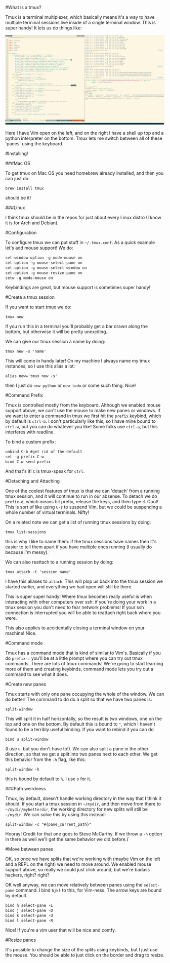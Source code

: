 #What is a tmux?

Tmux is a terminal multiplexer, which basically means it's a way to have
multiple terminal sessions live inside of a single terminal window. This is
super handy! It lets us do things like:

![](example.png)

Here I have Vim open on the left, and on the right I have a shell up top
and a python interpreter on the bottom. Tmux lets me switch between all of
these 'panes' using the keyboard.

#Installing!

###Mac OS

To get tmux on Mac OS you need homebrew already installed, and then you
can just do:

    brew install tmux

should be it!

###Linux

I think tmux should be in the repos for just about every Linux distro (I
know it is for Arch and Debian).

#Configuration

To configure tmux we can put stuff in `~/.tmux.conf`. As a quick example
let's add mouse support! We do:

    set-window-option -g mode-mouse on
    set-option -g mouse-select-pane on
    set-option -g mouse-select-window on
    set-option -g mouse-resize-pane on
    setw -g mode-mouse on

Keybindings are great, but mouse support is sometimes super handy!

#Create a tmux session

If you want to start tmux we do:

    tmux new

If you run this in a terminal you'll probably get a bar drawn along the
bottom, but otherwise it will be pretty unexciting.

We can give our tmux session a name by doing:

    tmux new -s 'name'

This will come in handy later! On my machine I always name my tmux
instances, so I use this alias a lot:

    alias new='tmux new -s'

then I just do `new python` or `new todo` or some such thing. Nice!

#Command Prefix

Tmux is controlled mostly from the keyboard. Although we enabled mouse
support above, we can't use the mouse to make new panes or windows. If we
want to enter a command in tmux we first hit the `prefix` keybind, which
by default is `ctrl-b`. I don't particularly like this, so I have mine
bound to `ctrl-w`, but you can do whatever you like! Some folks use
`ctrl-a`, but this interferes with readline.

To bind a custom prefix:

    unbind C-b #get rid of the default
    set -g prefix C-w
    bind C-w send-prefix

And that's it! `C` is tmux-speak for `ctrl`.

#Detaching and Attaching

One of the coolest features of tmux is that we can 'detach' from a running
tmux session, and it will continue to run in our absense. To detach we do
`prefix-d`, which means hit prefix, release the keys, and then type
`d`. Cool! This is sort of like using `C-z` to suspend Vim, but we
could be suspending a whole number of virtual terminals. Nifty!

On a related note we can get a list of running tmux sessions by doing:

    tmux list-sessions

this is why I like to name them: if the tmux sessions have names then it's
easier to tell them apart if you have multiple ones running (I usually do
because I'm messy).

We can also reattach to a running session by doing:

    tmux attach -t 'session name'

I have this aliases to `attach`. This will plop us back into the tmux
session we started earlier, and everything we had open will still be
there.

This is super super handy! Where tmux becomes really useful is when
interacting with other computers over ssh: if you're doing your work in
a tmux session you don't need to fear network problems! If your ssh
connection is interrupted you will be able to reattach right back where
you were.

This also applies to accidentally closing a terminal window on your
machine! Nice.

#Command mode

Tmux has a command mode that is kind of similar to Vim's. Basically if you
do `prefix-:` you'll be at a little prompt where you can try out tmux
commands. There are lots of tmux commands! We're going to start learning
more of them and creating keybinds, command mode lets you try out
a command to see what it does.

#Create new panes

Tmux starts with only one pane occupying the whole of the window. We can do
better! The command to do do a split so that we have two panes is:

    split-window

This will split it in half horizontally, so the result is two windows, one on
the top and one on the bottom. By default this is bound to `"`, which I haven't
found to be a terribly useful binding. If you want to rebind it you can do

    bind u split-window

(I use `u`, but you don't have to!). We can also split a pane in the other
direction, so that we get a split into two panes next to each other. We get
this behavior from the `-h` flag, like this:

    split-window -h

this is bound by default to `%`. I use `o` for it.

###Path weirdness

Tmux, by default, doesn't handle working directory in the way that I think it
should. If you start a tmux session in `~/mydir`, and then move from there to
`~/mydir/mybetterdir`, the working directory for new splits will still be
`~/mydir`. We can solve this by using this instead:

    split-window -c "#{pane_current_path}"

Hooray! Credit for that one goes to Steve McCarthy. If we throw a `-h` option
in there as well we'll get the same behavior we did before.)`

#Move between panes

OK, so once we have splits that we're working with (maybe Vim on the left
and a REPL on the right) we need to move around. We enabled mouse support
above, so really we could just click around, but we're badass hackers,
right? right?

OK well anyway, we can move relatively between panes using the
`select-pane` command. I bind `hjkl` to this, for Vim-ness. The arrow keys
are bound by default.

    bind h select-pane -L
    bind j select-pane -D
    bind k select-pane -U
    bind l select-pane -R

Nice! If you're a vim user that will be nice and comfy.

#Resize panes

It's possible to change the size of the splits using keybinds, but I just
use the mouse. You should be able to just click on the border and drag to
resize.
